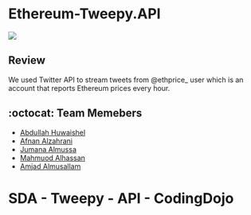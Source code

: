 # Ethereum-Tweepy.API

<img src="https://drive.google.com/uc?export=view&id=1U4AMcpW-16E8S05BObe3C8mjb6QZR0Rx"/>

## Review
We used Twitter API to stream tweets from @ethprice_ user which is an account that reports Ethereum prices every hour.

## :octocat:	Team Memebers

- [Abdullah Huwaishel](https://github.com/hush966)
- [Afnan Alzahrani](https://github.com/AfnanAlzahrani)
- [Jumana Almussa](https://github.com/jumana0)
- [Mahmuod Alhassan](https://github.com/alhassanm)
- [Amjad Almusallam](https://github.com/ASM650)



# SDA - Tweepy - API - CodingDojo 
